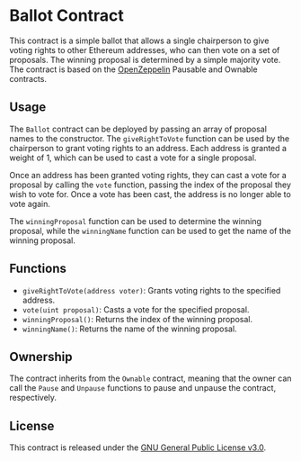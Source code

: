 # Ballot Contract

This contract is a simple ballot that allows a single chairperson to give voting rights to other Ethereum addresses, who can then vote on a set of proposals. The winning proposal is determined by a simple majority vote. The contract is based on the [OpenZeppelin](https://openzeppelin.com/) Pausable and Ownable contracts.

## Usage

The `Ballot` contract can be deployed by passing an array of proposal names to the constructor. The `giveRightToVote` function can be used by the chairperson to grant voting rights to an address. Each address is granted a weight of 1, which can be used to cast a vote for a single proposal.

Once an address has been granted voting rights, they can cast a vote for a proposal by calling the `vote` function, passing the index of the proposal they wish to vote for. Once a vote has been cast, the address is no longer able to vote again.

The `winningProposal` function can be used to determine the winning proposal, while the `winningName` function can be used to get the name of the winning proposal.

## Functions

- `giveRightToVote(address voter)`: Grants voting rights to the specified address.
- `vote(uint proposal)`: Casts a vote for the specified proposal.
- `winningProposal()`: Returns the index of the winning proposal.
- `winningName()`: Returns the name of the winning proposal.

## Ownership

The contract inherits from the `Ownable` contract, meaning that the owner can call the `Pause` and `Unpause` functions to pause and unpause the contract, respectively.

## License

This contract is released under the [GNU General Public License v3.0](https://www.gnu.org/licenses/gpl-3.0.en.html).
